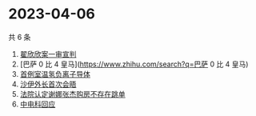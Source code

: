 # 2023-04-06

共 6 条

<!-- BEGIN -->
<!-- 最后更新时间 Thu Apr 06 2023 18:12:06 GMT+0800 (China Standard Time) -->

1. [翟欣欣案一审宣判](https://www.zhihu.com/search?q=翟欣欣案一审宣判)
1. [巴萨 0 比 4 皇马](https://www.zhihu.com/search?q=巴萨 0 比 4 皇马)
1. [首例室温氢负离子导体](https://www.zhihu.com/search?q=首例室温氢负离子导体)
1. [沙伊外长首次会晤](https://www.zhihu.com/search?q=沙伊外长首次会晤)
1. [法院认定谢娜张杰购房不存在跳单](https://www.zhihu.com/search?q=法院认定谢娜张杰购房不存在跳单)
1. [中电科回应](https://www.zhihu.com/search?q=中电科回应)

<!-- END -->
